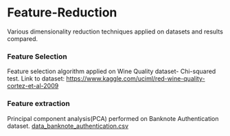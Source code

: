 # Feature-Reduction
Various dimensionality reduction techniques applied on datasets and results compared.


### Feature Selection
Feature selection algorithm applied on Wine Quality dataset- Chi-squared test.
Link to dataset: https://www.kaggle.com/uciml/red-wine-quality-cortez-et-al-2009

### Feature extraction
Principal component analysis(PCA) performed on Banknote Authentication dataset.
[data_banknote_authentication.csv](https://github.com/aishanii/Feature-Reduction/files/7090350/data_banknote_authentication.csv)





